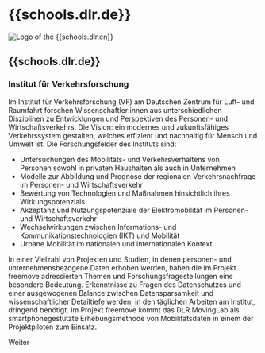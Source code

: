 <div id="dlr" class="component-school">

# {{schools.dlr.de}}

<div>

![Logo of the {{schools.dlr.en}}]({{schools.dlr.logo}})

<div>

## {{schools.dlr.de}}
### Institut für Verkehrsforschung

</div>

</div>

Im Institut für Verkehrsforschung (VF) am Deutschen Zentrum für Luft- und Raumfahrt forschen Wissenschaftler:innen aus unterschiedlichen Disziplinen zu Entwicklungen und Perspektiven des Personen- und Wirtschaftsverkehrs. Die Vision: ein modernes und zukunftsfähiges Verkehrssystem gestalten, welches effizient und nachhaltig für Mensch und Umwelt ist. Die Forschungsfelder des Instituts sind:
- Untersuchungen des Mobilitäts- und Verkehrsverhaltens von Personen sowohl in privaten Haushalten als auch in Unternehmen
- Modelle zur Abbildung und Prognose der regionalen Verkehrsnachfrage im Personen- und Wirtschaftsverkehr
- Bewertung von Technologien und Maßnahmen hinsichtlich ihres Wirkungspotenzials
- Akzeptanz und Nutzungspotenziale der Elektromobilität im Personen- und Wirtschaftsverkehr
- Wechselwirkungen zwischen Informations- und Kommunikationstechnologien (IKT) und Mobilität
- Urbane Mobilität im nationalen und internationalen Kontext

In einer Vielzahl von Projekten und Studien, in denen personen- und unternehmensbezogene Daten erhoben werden, haben die im Projekt freemove adressierten Themen und Forschungsfragestellungen eine besondere Bedeutung. Erkenntnisse zu Fragen des Datenschutzes und einer ausgewogenen Balance zwischen Datensparsamkeit und wissenschaftlicher Detailtiefe werden, in den täglichen Arbeiten am Institut, dringend benötigt. Im Projekt freemove kommt das DLR MovingLab als smartphonegestützte Erhebungsmethode von Mobilitätsdaten in einem der Projektpiloten zum Einsatz. 

<div class="justify-end my-0">
    <a href="/partners/dlr" class="border border-green text-green text-xl py-1 px-4 cursor-pointer hover:bg-green hover:text-white" style="text-decoration: none;">Weiter</a>
</div>

</div>
